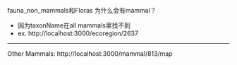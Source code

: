 fauna_non_mammals和Floras 为什么会有mammal？

- 因为taxonName在all mammals里找不到
- ex. http://localhost:3000/ecoregion/2637

---

Other Mammals: http://localhost:3000/mammal/813/map

